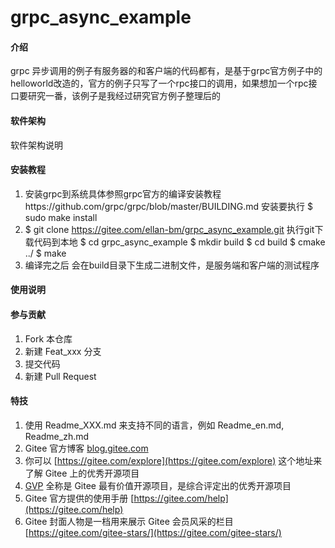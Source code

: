 # grpc_async_example

#### 介绍
grpc 异步调用的例子有服务器的和客户端的代码都有，是基于grpc官方例子中的helloworld改造的，官方的例子只写了一个rpc接口的调用，如果想加一个rpc接口要研究一番，该例子是我经过研究官方例子整理后的

#### 软件架构
软件架构说明


#### 安装教程

1.  安装grpc到系统具体参照grpc官方的编译安装教程https://github.com/grpc/grpc/blob/master/BUILDING.md 安装要执行 $ sudo make install 
2.  $ git clone https://gitee.com/ellan-bm/grpc_async_example.git 执行git下载代码到本地
    $ cd grpc_async_example
    $ mkdir build
    $ cd build
    $ cmake ../
    $ make
3. 编译完之后 会在build目录下生成二进制文件，是服务端和客户端的测试程序

#### 使用说明



#### 参与贡献

1.  Fork 本仓库
2.  新建 Feat_xxx 分支
3.  提交代码
4.  新建 Pull Request


#### 特技

1.  使用 Readme\_XXX.md 来支持不同的语言，例如 Readme\_en.md, Readme\_zh.md
2.  Gitee 官方博客 [blog.gitee.com](https://blog.gitee.com)
3.  你可以 [https://gitee.com/explore](https://gitee.com/explore) 这个地址来了解 Gitee 上的优秀开源项目
4.  [GVP](https://gitee.com/gvp) 全称是 Gitee 最有价值开源项目，是综合评定出的优秀开源项目
5.  Gitee 官方提供的使用手册 [https://gitee.com/help](https://gitee.com/help)
6.  Gitee 封面人物是一档用来展示 Gitee 会员风采的栏目 [https://gitee.com/gitee-stars/](https://gitee.com/gitee-stars/)
